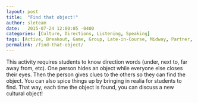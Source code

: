 ```yaml
---
layout: post
title:  "Find that object!"
author: sleteam
date:   2015-07-24 12:00:05 -0400
categories: [Culture, Directions, Listening, Speaking]
tags: [Active, Breakout, Game, Group, Late-in-Course, Midway, Partner, Realia, Review]
permalink: /find-that-object/
---
```

This activity requires students to know direction words (under, next to, far away from, etc). One person hides an object while everyone else closes their eyes. Then the person gives clues to the others so they can find the object. You can also spice things up by bringing in realia for students to find. That way, each time the object is found, you can discuss a new cultural object!